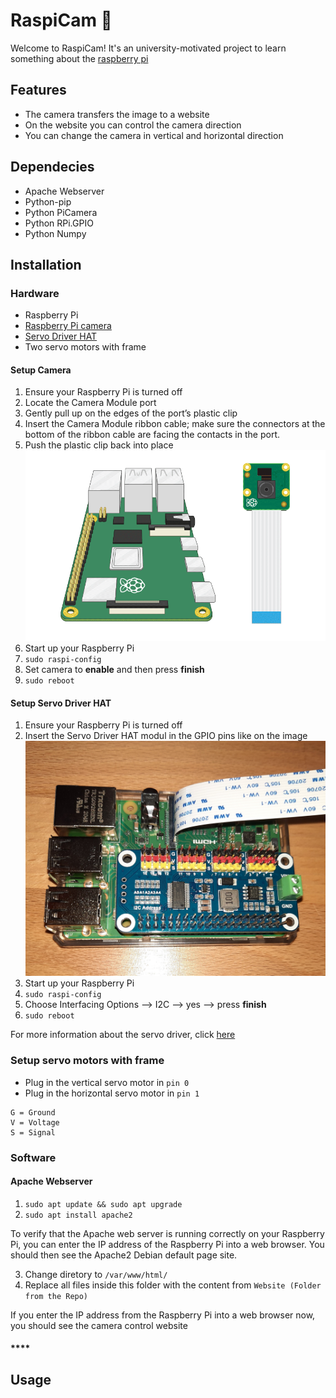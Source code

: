 # RaspiCam :movie_camera:
Welcome to RaspiCam!
It's an university-motivated project to learn something about the [raspberry pi](https://www.raspberrypi.com/)
## Features
* The camera transfers the image to a website
* On the website you can control the camera direction
* You can change the camera in vertical and horizontal direction
## Dependecies
* Apache Webserver
* Python-pip
* Python PiCamera
* Python RPi.GPIO
* Python Numpy
## Installation
### **Hardware**
* Raspberry Pi
* [Raspberry Pi camera](#setup-camera)
* [Servo Driver HAT](#setup-servo-driver-hat)
* Two servo motors with frame

#### **Setup Camera**
1. Ensure your Raspberry Pi is turned off
1. Locate the Camera Module port
1. Gently pull up on the edges of the port’s plastic clip
1. Insert the Camera Module ribbon cable; make sure the connectors at the bottom of the ribbon cable are facing the contacts in the port.
1. Push the plastic clip back into place
![alt](https://github.com/felixZmn/RaspiCam/blob/main/imgDocu/connect-camera.gif)
1. Start up your Raspberry Pi
1. `sudo raspi-config`
1. Set camera to **enable** and then press **finish**
1. `sudo reboot`

#### **Setup Servo Driver HAT**
1. Ensure your Raspberry Pi is turned off
1. Insert the Servo Driver HAT modul in the GPIO pins like on the image
![alt](https://github.com/felixZmn/RaspiCam/blob/main/imgDocu/servo-driver.jpg)
1. Start up your Raspberry Pi
1. `sudo raspi-config`
1. Choose Interfacing Options --> I2C --> yes --> press **finish**
1. `sudo reboot`

For more information about the servo driver, click [here](https://www.waveshare.com/wiki/Servo_Driver_HAT) 


### **Setup servo motors with frame**
* Plug in the vertical servo motor in `pin 0`
* Plug in the horizontal servo motor in `pin 1`

```
G = Ground
V = Voltage
S = Signal
```
### **Software**
#### **Apache Webserver**
1. `sudo apt update && sudo apt upgrade`
1. `sudo apt install apache2`

To verify that the Apache web server is running correctly on your Raspberry Pi, you can enter the IP address of the Raspberry Pi into a web browser. You should then see the Apache2 Debian default page site.

3. Change diretory to `/var/www/html/`
4. Replace all files inside this folder with the content from `Website (Folder from the Repo)`

If you enter the IP address from the Raspberry Pi into a web browser now, you should see the camera control website 

#### ****

## Usage
